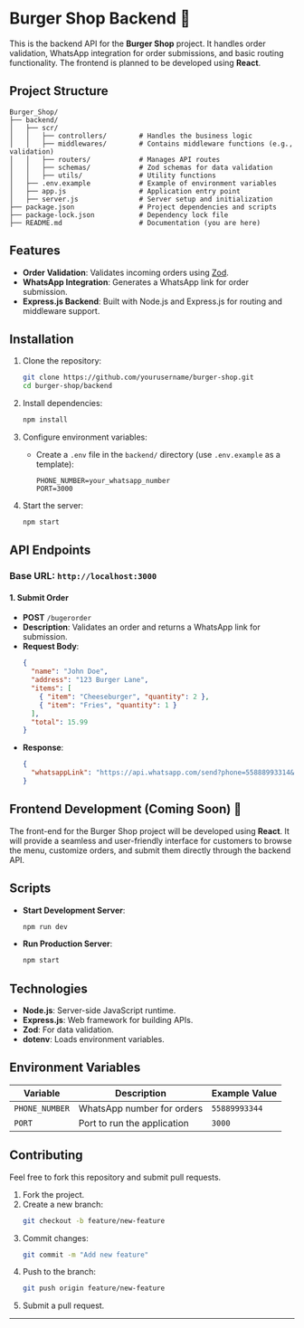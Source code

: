 

# Burger Shop Backend 🍔

This is the backend API for the **Burger Shop** project. It handles order validation, WhatsApp integration for order submissions, and basic routing functionality. The frontend is planned to be developed using **React**.

## Project Structure

```
Burger_Shop/
├── backend/
│   ├── scr/
│   │   ├── controllers/        # Handles the business logic
│   │   ├── middlewares/        # Contains middleware functions (e.g., validation)
│   │   ├── routers/            # Manages API routes
│   │   ├── schemas/            # Zod schemas for data validation
│   │   ├── utils/              # Utility functions
│   ├── .env.example            # Example of environment variables
│   ├── app.js                  # Application entry point
│   ├── server.js               # Server setup and initialization
├── package.json                # Project dependencies and scripts
├── package-lock.json           # Dependency lock file
├── README.md                   # Documentation (you are here)
```

## Features

- **Order Validation**: Validates incoming orders using [Zod](https://zod.dev/).
- **WhatsApp Integration**: Generates a WhatsApp link for order submission.
- **Express.js Backend**: Built with Node.js and Express.js for routing and middleware support.

## Installation

1. Clone the repository:
   ```bash
   git clone https://github.com/yourusername/burger-shop.git
   cd burger-shop/backend
   ```

2. Install dependencies:
   ```bash
   npm install
   ```

3. Configure environment variables:
   - Create a `.env` file in the `backend/` directory (use `.env.example` as a template):
     ```
     PHONE_NUMBER=your_whatsapp_number
     PORT=3000
     ```

4. Start the server:
   ```bash
   npm start
   ```

## API Endpoints

### Base URL: `http://localhost:3000`

#### 1. **Submit Order**
   - **POST** `/bugerorder`
   - **Description**: Validates an order and returns a WhatsApp link for submission.
   - **Request Body**:
     ```json
     {
       "name": "John Doe",
       "address": "123 Burger Lane",
       "items": [
         { "item": "Cheeseburger", "quantity": 2 },
         { "item": "Fries", "quantity": 1 }
       ],
       "total": 15.99
     }
     ```
   - **Response**:
     ```json
     {
       "whatsappLink": "https://api.whatsapp.com/send?phone=55888993314&text=..."
     }
     ```

## Frontend Development (Coming Soon) 🚀

The front-end for the Burger Shop project will be developed using **React**. It will provide a seamless and user-friendly interface for customers to browse the menu, customize orders, and submit them directly through the backend API.

## Scripts

- **Start Development Server**:
  ```bash
  npm run dev
  ```
- **Run Production Server**:
  ```bash
  npm start
  ```

## Technologies

- **Node.js**: Server-side JavaScript runtime.
- **Express.js**: Web framework for building APIs.
- **Zod**: For data validation.
- **dotenv**: Loads environment variables.

## Environment Variables

| Variable       | Description                 | Example Value     |
|-----------------|-----------------------------|-------------------|
| `PHONE_NUMBER` | WhatsApp number for orders  | `55889993344`   |
| `PORT`         | Port to run the application | `3000`            |

## Contributing

Feel free to fork this repository and submit pull requests.

1. Fork the project.
2. Create a new branch:
   ```bash
   git checkout -b feature/new-feature
   ```
3. Commit changes:
   ```bash
   git commit -m "Add new feature"
   ```
4. Push to the branch:
   ```bash
   git push origin feature/new-feature
   ```
5. Submit a pull request.



---

